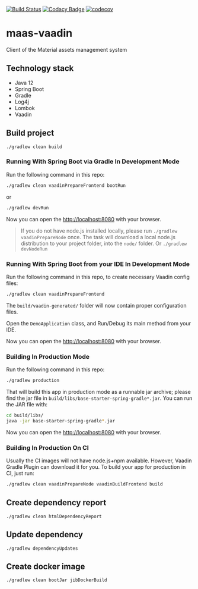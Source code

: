 [![Build Status](https://travis-ci.com/rednavis/maas-vaadin.svg?branch=master)](https://travis-ci.com/rednavis/maas-vaadin)
[![Codacy Badge](https://api.codacy.com/project/badge/Grade/6ae417c9d4ea4174969faaee919f4d33)](https://app.codacy.com/gh/rednavis/maas-vaadin?utm_source=github.com&utm_medium=referral&utm_content=rednavis/maas-vaadin&utm_campaign=Badge_Grade_Dashboard)
[![codecov](https://codecov.io/gh/rednavis/maas-vaadin/branch/master/graph/badge.svg)](https://codecov.io/gh/rednavis/maas-vaadin)

# maas-vaadin
Client of the Material assets management system

## Technology stack
- Java 12
- Spring Boot
- Gradle
- Log4j
- Lombok
- Vaadin

## Build project
`./gradlew clean build`

### Running With Spring Boot via Gradle In Development Mode

Run the following command in this repo:

```bash
./gradlew clean vaadinPrepareFrontend bootRun
```

or

```bash
./gradlew devRun
```

Now you can open the [http://localhost:8080](http://localhost:8080) with your browser.

> If you do not have node.js installed locally, please run `./gradlew vaadinPrepareNode` once.
> The task will download a local node.js distribution to your project folder, into the `node/` folder.
> Or `./gradlew devNodeRun`
### Running With Spring Boot from your IDE In Development Mode

Run the following command in this repo, to create necessary Vaadin config files:

```bash
./gradlew clean vaadinPrepareFrontend
```

The `build/vaadin-generated/` folder will now contain proper configuration files.

Open the `DemoApplication` class, and Run/Debug its main method from your IDE.

Now you can open the [http://localhost:8080](http://localhost:8080) with your browser.

### Building In Production Mode

Run the following command in this repo:

```bash
./gradlew production
```

That will build this app in production mode as a runnable jar archive; please find the
jar file in `build/libs/base-starter-spring-gradle*.jar`. You can run the JAR file
with:

```bash
cd build/libs/
java -jar base-starter-spring-gradle*.jar
```

Now you can open the [http://localhost:8080](http://localhost:8080) with your browser.

### Building In Production On CI

Usually the CI images will not have node.js+npm available. However, Vaadin Gradle Plugin
can download it for you. To build your app for production in CI, just run:

```bash
./gradlew clean vaadinPrepareNode vaadinBuildFrontend build
```

## Create dependency report

`./gradlew clean htmlDependencyReport`

## Update dependency

`./gradlew dependencyUpdates`

## Create docker image

`./gradlew clean bootJar jibDockerBuild`
